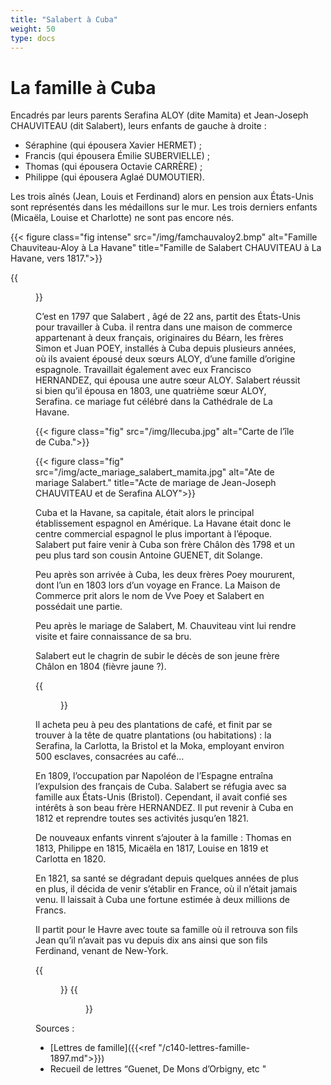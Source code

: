 ```yaml
---
title: "Salabert à Cuba"
weight: 50
type: docs
---
```


# La famille à Cuba

Encadrés par leurs parents Serafina ALOY (dite Mamita) et Jean-Joseph CHAUVITEAU (dit Salabert), leurs enfants de gauche à droite :

- Séraphine (qui épousera Xavier HERMET) ;
- Francis (qui épousera Émilie SUBERVIELLE) ;
- Thomas (qui épousera Octavie CARRÈRE) ;
- Philippe (qui épousera Aglaé DUMOUTIER).

Les trois aînés (Jean, Louis et Ferdinand) alors en pension aux États-Unis sont représentés dans les médaillons sur le mur. Les trois derniers enfants (Micaëla, Louise et Charlotte) ne sont pas encore nés.

{{< figure class="fig intense" src="/img/famchauvaloy2.bmp" alt="Famille Chauviteau-Aloy à La Havane" title="Famille de Salabert CHAUVITEAU à La Havane, vers 1817.">}}

{{<figure class="fig intense" src="/img/2025/Enfants_Chauviteau.jpg" alt="Séraphine (?) et Thomas (?) Chauviteau" title="Séraphine (?) et Thomas (?) Chauviteau">}}

C’est en 1797 que Salabert , âgé de 22 ans, partit des États-Unis pour travailler à Cuba. il rentra dans une maison de commerce appartenant à deux français, originaires du Béarn, les frères Simon et Juan POEY, installés à Cuba depuis plusieurs années, où ils avaient épousé deux sœurs ALOY, d’une famille d’origine espagnole. Travaillait également avec eux Francisco HERNANDEZ, qui épousa une autre sœur ALOY. Salabert réussit si bien qu’il épousa en 1803, une quatrième sœur ALOY, Serafina. ce mariage fut célébré dans la Cathédrale de La Havane.

{{< figure class="fig" src="/img/Ilecuba.jpg" alt="Carte de l’île de Cuba.">}}

{{< figure class="fig" src="/img/acte_mariage_salabert_mamita.jpg" alt="Ate de mariage Salabert." title="Acte de mariage de Jean-Joseph CHAUVITEAU et de Serafina ALOY">}}

Cuba et la Havane, sa capitale, était alors le principal établissement espagnol en Amérique. La Havane était donc le centre commercial espagnol le plus important à l’époque. Salabert put faire venir à Cuba son frère Châlon dès 1798 et un peu plus tard son cousin Antoine GUENET, dit Solange.

Peu après son arrivée à Cuba, les deux frères Poey moururent, dont l’un en 1803 lors d’un voyage en France. La Maison de Commerce prit alors le nom de Vve Poey et Salabert en possédait une partie.

Peu après le mariage de Salabert, M. Chauviteau vint lui rendre visite et faire connaissance de sa bru.

Salabert eut le chagrin de subir le décès de son jeune frère Châlon en 1804 (fièvre jaune ?).

<div class="centered">
{{<figure class="fig intense" src="/img/physionotrace_chalon_salabert.png" alt=" Salabert et son frère Châlon" title="Salabert et son frère Hilaire CHAUVITEAU, dit Châlon (1780-1804)">}}
</div>


Il acheta peu à peu des plantations de café, et finit par se trouver à la tête de quatre plantations (ou habitations) : la Serafina, la Carlotta, la Bristol et la Moka, employant environ 500 esclaves, consacrées au café…

En 1809, l’occupation par Napoléon de l’Espagne entraîna l’expulsion des français de Cuba. Salabert se réfugia avec sa famille aux États-Unis (Bristol). Cependant, il avait confié ses intérêts à son beau frère HERNANDEZ. Il put revenir à Cuba en 1812 et reprendre toutes ses activités jusqu’en 1821.

De nouveaux enfants vinrent s’ajouter à la famille : Thomas en 1813, Philippe en 1815, Micaëla en 1817, Louise en 1819 et Carlotta en 1820.

En 1821, sa santé se dégradant depuis quelques années de plus en plus, il décida de venir s’établir en France, où il n’était jamais venu. Il laissait à Cuba une fortune estimée à deux millions de Francs.

Il partit pour le Havre avec toute sa famille où il retrouva son fils Jean qu’il n’avait pas vu depuis dix ans ainsi que son fils Ferdinand, venant de New-York.


<div class="centered">
{{<figure class="gal" src="/img/Mamita_jeune.jpg" alt="Serafina jeune" title="Serafina ALOY jeune, épouse CHAUVITEAU (1786-1880)">}}
{{<figure class="gal" src="/img/salabert-hr.jpeg" alt="Salabert jeune" title="Salabert CHAUVITEAU (1775-1823)">}}
</div>

Sources :

- [Lettres de famille]({{<ref "/c140-lettres-famille-1897.md">}})
- Recueil de lettres “Guenet, De Mons d’Orbigny, etc "
